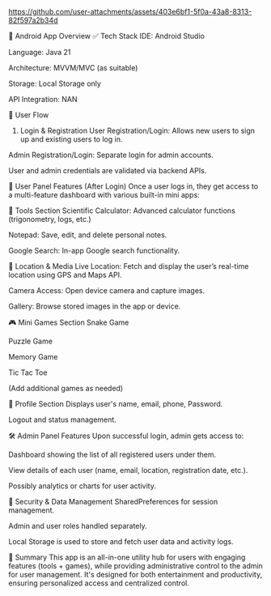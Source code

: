https://github.com/user-attachments/assets/403e6bf1-5f0a-43a8-8313-82f597a2b34d


📱 Android App Overview
✅ Tech Stack
IDE: Android Studio

Language: Java 21

Architecture: MVVM/MVC (as suitable)

Storage: Local Storage only

API Integration: NAN

👤 User Flow
1. Login & Registration
User Registration/Login: Allows new users to sign up and existing users to log in.

Admin Registration/Login: Separate login for admin accounts.

User and admin credentials are validated via backend APIs.

👥 User Panel Features (After Login)
Once a user logs in, they get access to a multi-feature dashboard with various built-in mini apps:

🔢 Tools Section
Scientific Calculator: Advanced calculator functions (trigonometry, logs, etc.)

Notepad: Save, edit, and delete personal notes.

Google Search: In-app Google search functionality.

📍 Location & Media
Live Location: Fetch and display the user’s real-time location using GPS and Maps API.

Camera Access: Open device camera and capture images.

Gallery: Browse stored images in the app or device.

🎮 Mini Games Section
Snake Game

Puzzle Game

Memory Game

Tic Tac Toe

(Add additional games as needed)

👤 Profile Section
Displays user's name, email, phone, Password.

Logout and status management.

🛠️ Admin Panel Features
Upon successful login, admin gets access to:

Dashboard showing the list of all registered users under them.

View details of each user (name, email, location, registration date, etc.).

Possibly analytics or charts for user activity.

🔐 Security & Data Management
SharedPreferences for session management.

Admin and user roles handled separately.

Local Storage is used to store and fetch user data and activity logs.

📲 Summary
This app is an all-in-one utility hub for users with engaging features (tools + games), while providing administrative control to the admin for user management. It's designed for both entertainment and productivity, ensuring personalized access and centralized control.

